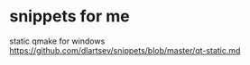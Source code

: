 # snippets for me

static qmake for windows 
https://github.com/dlartsev/snippets/blob/master/qt-static.md
